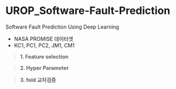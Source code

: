 # UROP_Software-Fault-Prediction
Software Fault Prediction Using Deep Learning

- NASA PROMISE 데이터셋
- KC1, PC1, PC2, JM1, CM1 

> **1. Feature selection**

> **2. Hyper Parameter**


> **3. fold 교차검증**
